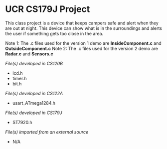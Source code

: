 
# UCR CS179J Project
This class project is a device that keeps campers safe and alert when they are out at night. This device can show what is in the surroundings and alerts the user if something gets too close in the area.

Note 1: The .c files used for the version 1 demo are **InsideComponent.c** and **OutsideComponent.c**
Note 2: The .c files used for the version 2 demo are **Radar.c** and **Sensors.c**

*File(s) developed in CS120B*
* lcd.h
* timer.h
* bit.h

*File(s) developed in CS122A*
* usart_ATmega1284.h

*File(s) developed in CS179J*
* ST7920.h

*File(s) imported from an external source*
* N/A
